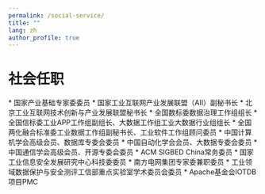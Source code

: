 ```yaml
---
permalink: /social-service/
title: ""
lang: zh
author_profile: true
---
```


<div class="lang-zh">
  <h1>社会任职</h1>
</div>

<div class="lang-en" style="display:none;">
  <h1>Social-Services</h1>
</div>
* 国家产业基础专家委委员
* 国家工业互联网产业发展联盟（AII）副秘书长
* 北京工业互联网技术创新与产业发展联盟秘书长
* 全国数标委数据治理工作组组长
* 全国信标委工业APP工作组副组长、大数据工作组工业大数据行业组组长
* 全国两化融合标准委工业数据工作组副秘书长、工业软件工作组顾问委员
* 中国计算机学会高级会员、数据库专委会委员
* 中国自动化学会会员、大数据专委会委员
* 中国通信学会高级会员、开源专委会委员
* ACM SIGBED China常务委员
* 国家工业信息安全发展研究中心科技委委员
* 南方电网集团专家委兼职委员
* 工业领域数据保护与安全测评工信部重点实验室学术委员会委员
* Apache基金会IOTDB项目PMC